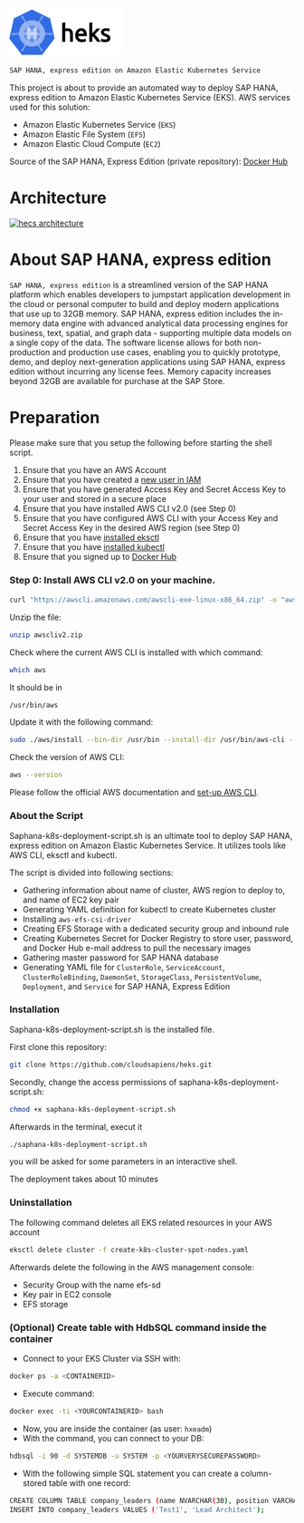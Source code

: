 [![heks logo](https://github.com/cloudsapiens/heks/blob/main/rsz_heks.png)](https://github.com/cloudsapiens/heks)

```sh
SAP HANA, express edition on Amazon Elastic Kubernetes Service
```

This project is about to provide an automated way to deploy SAP HANA, express edition to Amazon Elastic Kubernetes Service (EKS). 
AWS services used for this solution:
  - Amazon Elastic Kubernetes Service (```EKS```)
  - Amazon Elastic File System (```EFS```)
  - Amazon Elastic Cloud Compute (```EC2```)

Source of the SAP HANA, Express Edition (private repository):  [Docker Hub](https://hub.docker.com/_/sap-hana-express-edition)

# Architecture
[![hecs architecture](https://github.com/cloudsapiens/heks/blob/main/imgs/architecture.png)](https://github.com/cloudsapiens/heks/blob/main/imgs/architecture.png) 

# About SAP HANA, express edition
```SAP HANA, express edition``` is a streamlined version of the SAP HANA platform which enables developers to jumpstart application development in the cloud or personal computer to build and deploy modern applications that use up to 32GB memory. SAP HANA, express edition includes the in-memory data engine with advanced analytical data processing engines for business, text, spatial, and graph data - supporting multiple data models on a single copy of the data. 
The software license allows for both non-production and production use cases, enabling you to quickly prototype, demo, and deploy next-generation applications using SAP HANA, express edition without incurring any license fees. Memory capacity increases beyond 32GB are available for purchase at the SAP Store.

# Preparation

Please make sure that you setup the following before starting the shell script.

1) Ensure that you have an AWS Account
2) Ensure that you have created a [new user in IAM](https://docs.aws.amazon.com/IAM/latest/UserGuide/id_users_create.html)
3) Ensure that you have generated Access Key and Secret Access Key to your user and stored in a secure place
4) Ensure that you have installed AWS CLI v2.0 (see Step 0)
5) Ensure that you have configured AWS CLI with your Access Key and Secret Access Key in the desired AWS region (see Step 0)
6) Ensure that you have [installed eksctl](https://docs.aws.amazon.com/eks/latest/userguide/getting-started-eksctl.html) 
7) Ensure that you have [installed kubectl](https://kubernetes.io/docs/tasks/tools/install-kubectl/)
8) Ensure that you signed up to [Docker Hub](https://hub.docker.com/)

### Step 0: Install AWS CLI v2.0 on your machine.

```sh
curl "https://awscli.amazonaws.com/awscli-exe-linux-x86_64.zip" -o "awscliv2.zip"
```
Unzip the file: 
```sh
unzip awscliv2.zip
```
Check where the current AWS CLI is installed with which command: 
```sh
which aws
```
It should be in 
```sh
/usr/bin/aws
```

Update it with the following command: 
```sh
sudo ./aws/install --bin-dir /usr/bin --install-dir /usr/bin/aws-cli --update
```
Check the version of AWS CLI: 
```sh
aws --version
```

Please follow the official AWS documentation and [set-up AWS CLI](https://docs.aws.amazon.com/cli/latest/userguide/cli-configure-quickstart.html).

### About the Script 

Saphana-k8s-deployment-script.sh is an ultimate tool to deploy SAP HANA, express edition on Amazon Elastic Kubernetes Service. It utilizes tools like AWS CLI, eksctl and kubectl. 

The script is divided into following sections:

  - Gathering information about name of cluster, AWS region to deploy to, and name of EC2 key pair
  - Generating YAML definition for kubectl to create Kubernetes cluster
  - Installing ```aws-efs-csi-driver```
  - Creating EFS Storage with a dedicated security group and inbound rule 
  - Creating Kubernetes Secret for Docker Registry to store user, password, and Docker Hub e-mail address to pull the necessary images
  - Gathering master password for SAP HANA database
  - Generating YAML file for ```ClusterRole```, ```ServiceAccount```, ```ClusterRoleBinding```, ```DaemonSet```, ```StorageClass```, ```PersistentVolume```, ```Deployment```, and ```Service``` for SAP HANA, Express Edition

### Installation

Saphana-k8s-deployment-script.sh is the installed file. 

First clone this repository: 
```sh
git clone https://github.com/cloudsapiens/heks.git
```

Secondly, change the access permissions of saphana-k8s-deployment-script.sh:
```sh
chmod +x saphana-k8s-deployment-script.sh
```

Afterwards in the terminal, execut it
```sh
./saphana-k8s-deployment-script.sh
```

you will be asked for some parameters in an interactive shell.

The deployment takes about 10 minutes

### Uninstallation

The following command deletes all EKS related resources in your AWS account
```sh
eksctl delete cluster -f create-k8s-cluster-spot-nodes.yaml
```

Afterwards delete the following in the AWS management console:
 - Security Group with the name efs-sd 
 - Key pair in EC2 console
 - EFS storage 


### (Optional) Create table with HdbSQL command inside the container
 - Connect to your EKS Cluster via SSH with:
```sh 
docker ps -a <CONTAINERID> 
```
 - Execute command: 
```sh 
docker exec -ti <YOURCONTAINERID> bash
```
 - Now, you are inside the container (as user: ```hxeadm```)
 - With the command, you can connect to your DB: 
``` sh 
hdbsql -i 90 -d SYSTEMDB -u SYSTEM -p <YOURVERYSECUREPASSWORD> 
```
 - With the following simple SQL statement you can create a column-stored table with one record: 

```sh
CREATE COLUMN TABLE company_leaders (name NVARCHAR(30), position VARCHAR(30));
INSERT INTO company_leaders VALUES ('Test1', 'Lead Architect');
```

